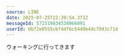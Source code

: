 ```yaml
---
source: LINE
date: 2025-07-25T22:39:54.371Z
messageId: 571519034538066091
userId: Ub72e0555cbf4df6c5440b4dc7993c71d
---
```


ウォーキングに行ってきます